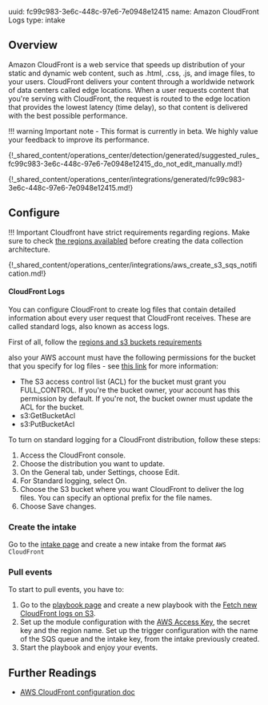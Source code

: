 uuid: fc99c983-3e6c-448c-97e6-7e0948e12415
name: Amazon CloudFront Logs
type: intake

## Overview
Amazon CloudFront is a web service that speeds up distribution of your static and dynamic web content, such as .html, .css, .js, and image files, to your users. CloudFront delivers your content through a worldwide network of data centers called edge locations. When a user requests content that you're serving with CloudFront, the request is routed to the edge location that provides the lowest latency (time delay), so that content is delivered with the best possible performance.

!!! warning
    Important note - This format is currently in beta. We highly value your feedback to improve its performance.

{!_shared_content/operations_center/detection/generated/suggested_rules_fc99c983-3e6c-448c-97e6-7e0948e12415_do_not_edit_manually.md!}

{!_shared_content/operations_center/integrations/generated/fc99c983-3e6c-448c-97e6-7e0948e12415.md!}

## Configure

!!! Important
    Cloudfront have strict requirements regarding regions. Make sure to check [the regions availabled](https://docs.aws.amazon.com/AmazonCloudFront/latest/DeveloperGuide/AccessLogs.html#access-logs-choosing-s3-bucket) before creating the data collection architecture.

{!_shared_content/operations_center/integrations/aws_create_s3_sqs_notification.md!}

#### CloudFront Logs

You can configure CloudFront to create log files that contain detailed information about every user request that CloudFront receives. These are called standard logs, also known as access logs. 

First of all, follow the [regions and s3 buckets requirements](https://docs.aws.amazon.com/AmazonCloudFront/latest/DeveloperGuide/AccessLogs.html#access-logs-choosing-s3-bucket) 

also your AWS account must have the following permissions for the bucket that you specify for log files - see [this link](https://docs.aws.amazon.com/AmazonCloudFront/latest/DeveloperGuide/AccessLogs.html#AccessLogsBucketAndFileOwnership) for more information:

- The S3 access control list (ACL) for the bucket must grant you FULL_CONTROL. If you're the bucket owner, your account has this permission by default. If you're not, the bucket owner must update the ACL for the bucket.
- s3:GetBucketAcl
- s3:PutBucketAcl

To turn on standard logging for a CloudFront distribution, follow these steps:

1. Access the CloudFront console.
2. Choose the distribution you want to update.
3. On the General tab, under Settings, choose Edit.
4. For Standard logging, select On.
5. Choose the S3 bucket where you want CloudFront to deliver the log files. You can specify an optional prefix for the file names.
6. Choose Save changes.

### Create the intake

Go to the [intake page](https://app.sekoia.io/operations/intakes) and create a new intake from the format `AWS CloudFront`

### Pull events

To start to pull events, you have to: 

1. Go to the [playbook page](https://app.sekoia.io/operations/playbooks) and create a new playbook with the [Fetch new CloudFront logs on S3](../../../../automate/library/aws.md#fetch-new-logs-on-s3).
2. Set up the module configuration with the [AWS Access Key](https://docs.aws.amazon.com/IAM/latest/UserGuide/id_credentials_access-keys.html), the secret key and the region name. Set up the trigger configuration with the name of the SQS queue and the intake key, from the intake previously created.
3. Start the playbook and enjoy your events.

## Further Readings
- [AWS CloudFront configuration doc](https://docs.aws.amazon.com/AmazonCloudFront/latest/DeveloperGuide/AccessLogs.html)